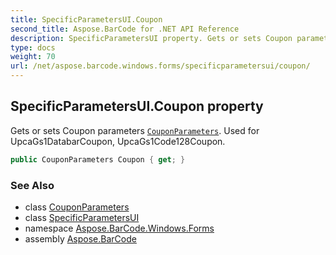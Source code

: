 ```yaml
---
title: SpecificParametersUI.Coupon
second_title: Aspose.BarCode for .NET API Reference
description: SpecificParametersUI property. Gets or sets Coupon parameters CouponParameters. Used for UpcaGs1DatabarCoupon UpcaGs1Code128Coupon
type: docs
weight: 70
url: /net/aspose.barcode.windows.forms/specificparametersui/coupon/
---
```

## SpecificParametersUI.Coupon property

Gets or sets Coupon parameters [`CouponParameters`](../../../aspose.barcode.generation/couponparameters/). Used for UpcaGs1DatabarCoupon, UpcaGs1Code128Coupon.

```csharp
public CouponParameters Coupon { get; }
```

### See Also

* class [CouponParameters](../../../aspose.barcode.generation/couponparameters/)
* class [SpecificParametersUI](../)
* namespace [Aspose.BarCode.Windows.Forms](../../../aspose.barcode.windows.forms/)
* assembly [Aspose.BarCode](../../../)


